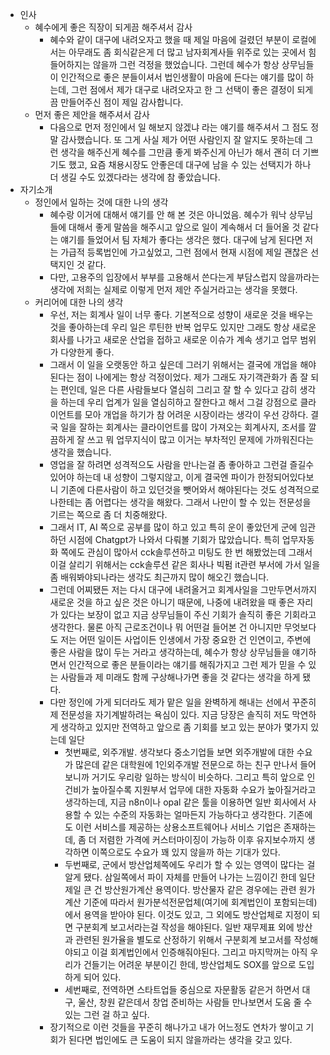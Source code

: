 - 인사
	- 혜수에게 좋은 직장이 되게끔 해주셔서 감사
		- 혜수와 같이 대구에 내려오자고 했을 때 제일 마음에 걸렸던 부분이 로컬에서는 아무래도 좀 회식같은게 더 많고 남자회계사들 위주로 있는 곳에서 힘들어하지는 않을까 그런 걱정을 했었습니다. 그런데 혜수가 항상 상무님들이 인간적으로 좋은 분들이셔서 법인생활이 마음에 든다는 얘기를 많이 하는데, 그런 점에서 제가 대구로 내려오자고 한 그 선택이 좋은 결정이 되게끔 만들어주신 점이 제일 감사합니다.
	- 먼저 좋은 제안을 해주셔서 감사
		- 다음으로 먼저 정인에서 일 해보지 않겠냐 라는 얘기를 해주셔서 그 점도 정말 감사했습니다. 또 그게 사실 제가 어떤 사람인지 잘 알지도 못하는데 그런 생각을 해주신게 혜수를 그만큼 좋게 봐주신게 아닌가 해서 괜히 더 기쁘기도 했고, 요즘 채용시장도 안좋은데 대구에 남을 수 있는 선택지가 하나 더 생길 수도 있겠다라는 생각에 참 좋았습니다.
- 자기소개
	- 정인에서 일하는 것에 대한 나의 생각
		- 혜수랑 이거에 대해서 얘기를 안 해 본 것은 아니었음. 혜수가 워낙 상무님들에 대해서 좋게 말씀을 해주시고 앞으로 일이 계속해서 더 들어올 것 같다는 얘기를 들었어서 팀 자체가 좋다는 생각은 했다. 대구에 남게 된다면 저는 가급적 등록법인에 가고싶었고, 그런 점에서 현재 시점에 제일 괜찮은 선택지인 것 같다.
		- 다만, 고용주의 입장에서 부부를 고용해서 쓴다는게 부담스럽지 않을까라는 생각에 저희는 실제로 이렇게 먼저 제안 주실거라고는 생각을 못했다.
	- 커리어에 대한 나의 생각
		- 우선, 저는 회계사 일이 너무 좋다. 기본적으로 성향이 새로운 것을 배우는 것을 좋아하는데 우리 일은 루틴한 반복 업무도 있지만 그래도 항상 새로운 회사를 나가고 새로운 산업을 접하고 새로운 이슈가 계속 생기고 업무 범위가 다양한게 좋다.
		- 그래서 이 일을 오랫동안 하고 싶은데 그러기 위해서는 결국에 개업을 해야된다는 점이 나에게는 항상 걱정이었다. 제가 그래도 자기객관화가 좀 잘 되는 편인데, 일은 다른 사람들보다 열심히 그리고 잘 할 수 있다고 감히 생각을 하는데 우리 업계가 일을 열심히하고 잘한다고 해서 그걸 강점으로 클라이언트를 모아 개업을 하기가 참 어려운 시장이라는 생각이 우선 강하다. 결국 일을 잘하는 회계사는 클라이언트를 많이 가져오는 회계사지, 조서를 깔끔하게 잘 쓰고 뭐 업무지식이 많고 이거는 부차적인 문제에 가까워진다는 생각을 했습니다.
		- 영업을 잘 하려면 성격적으도 사람을 만나는걸 좀 좋아하고 그런걸 즐길수 있어야 하는데 내 성향이 그렇지않고, 이게 결국엔 파이가 한정되어있다보니 기존에 다른사람이 하고 있던것을 뺏어와서 해야된다는 것도 성격적으로 나한테는 좀 어렵다는 생각을 해왔다. 그래서 나만이 할 수 있는 전문성을 기르는 쪽으로 좀 더 치중해왔다.
		- 그래서 IT, AI 쪽으로 공부를 많이 하고 있고 특히 운이 좋았던게 군에 임관하던 시점에 Chatgpt가 나와서 다뤄볼 기회가 많았습니다.  특히 업무자동화 쪽에도 관심이 많아서 cck솔루션하고 미팅도 한 번 해봤었는데 그래서 이걸 살리기 위해서는 cck솔루션 같은 회사나 빅펌 it관련 부서에 가서 일을 좀 배워봐야되나라는 생각도  최근까지 많이 해오긴 했습니다.
		- 그런데 어찌됐든 저는 다시 대구에 내려올거고 회계사일을 그만두면서까지 새로운 것을 하고 싶은 것은 아니기 때문에, 나중에 내려왔을 때 좋은 자리가 있다는 보장이 없고 지금 상무님들이 주신 기회가 솔직히 좋은 기회라고 생각한다. 물론 아직 근로조건이나 뭐 어떤걸 들어본 건 아니지만 무엇보다도 저는 어떤 일이든 사업이든 인생에서 가장 중요한 건 인연이고, 주변에 좋은 사람을 많이 두는 거라고 생각하는데, 혜수가 항상 상무님들을 얘기하면서 인간적으로 좋은 분들이라는 얘기를 해줘가지고 그런 제가 믿을 수 있는 사람들과 제 미래도 함께 구상해나가면 좋을 것 같다는 생각을 하게 됐다. 
		- 다만 정인에 가게 되더라도 제가 맡은 일을 완벽하게 해내는 선에서 꾸준히 제 전문성을 자기계발하려는 욕심이 있다. 지금 당장은 솔직히 저도 막연하게 생각하고 있지만 전역하고 앞으로 좀 기회를 보고 있는 분야가 몇가지 있는데 일단
			- 첫번째로, 외주개발. 생각보다 중소기업들 보면 외주개발에 대한 수요가 많은데 같은 대학원에 1인외주개발 전문으로 하는 친구 만나서 들어보니까 거기도 우리랑 일하는 방식이 비슷하다. 그리고 특히 앞으로 인건비가 높아질수록 지원부서 업무에 대한 자동화 수요가 높아질거라고 생각하는데, 지금 n8n이나 opal 같은 툴을 이용하면 일반 회사에서 사용할 수 있는 수준의 자동화는 얼마든지 가능하다고 생각한다. 기존에도 이런 서비스를 제공하는 상용소프트웨어나 서비스 기업은 존재하는데, 좀 더 저렴한 가격에 커스터마이징이 가능하 이후 유지보수까지 생각하면 이쪽으로도 수요가 꽤 있지 않을까 하는 기대가 있다.
			- 두번째로, 군에서 방산업체쪽에도 우리가 할 수 있는 영역이 많다는 걸 알게 됐다. 삼일쪽에서 파이 자체를 만들어 나가는 느낌이긴 한데 일단 제일 큰 건 방산원가계산 용역이다. 방산물자 같은 경우에는 관련 원가계산 기준에 따라서 원가분석전문업체(여기에 회계법인이 포함되는데)에서 용역을 받아야 된다. 이것도 있고, 그 외에도 방산업체로 지정이 되면 구분회계 보고서라는걸 작성을 해야된다. 일반 재무제표 외에 방산과 관련된 원가율을 별도로 산정하기 위해서 구분회계 보고서를 작성해야되고 이걸 회계법인에서 인증해줘야된다. 그리고 마지막꺼는 아직 우리가 건들기는 어려운 부분이긴 한데, 방산업체도 SOX를 앞으로 도입하게 되어 있다. 
			- 세번째로, 전역하면 스타트업들 중심으로 자문활동 같은거 하면서 대구, 울산, 창원 같은데서 창업 준비하는 사람들 만나보면서 도움 줄 수 있는 그런 걸 하고 싶다.
		- 장기적으로 이런 것들을 꾸준히 해나가고 내가 어느정도 연차가 쌓이고 기회가 된다면 법인에도 큰 도움이 되지 않을까라는 생각을 갖고 있다.